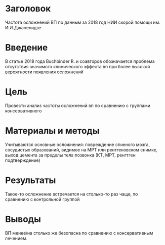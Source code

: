 # Заголовок

Частота осложнений ВП по данным за 2018 год НИИ скорой помощи им. И.И.Джанелидзе

# Введение

В статье 2018 года Buchbinder R. и соавторов обозначается проблема отсутствия значимого клинического эффекта вп при более высокой вероятности появления осложнений

# Цель

Провести анализ частоты осложнений вп по сравнению с группами консервативного 

# Материалы и методы

Учитываются основные осложнения: повреждение спинного мозга, сосудистых образований, видимое на МРТ или рентгеновском снимке, выход цемента за пределы тела позвонка (КТ, МРТ, ренгтген подтверждение)

# Результаты

Такое-то осложнение встречается на столько-то раз чаще, по сравнению с контрольной группой

# Выводы

ВП менее\на столько же безопасна по сравнению с консервативным лечением. 